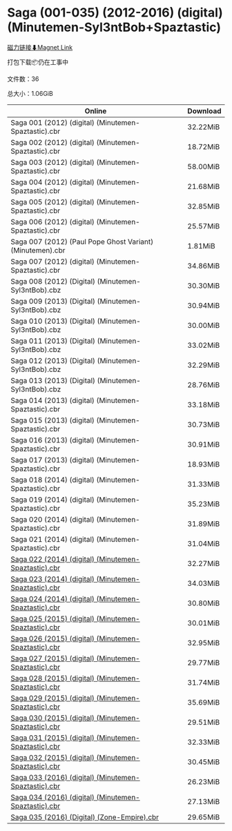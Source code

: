 # Saga (001-035) (2012-2016) (digital) (Minutemen-Syl3ntBob+Spaztastic)

[磁力链接⬇Magnet Link](magnet:?xt=urn:btih:5be8a7c094ff248ff1e5fa7a4a9dd64456dc3b31&dn=Saga%20%28001-035%29%20%282012-2016%29%20%28digital%29%20%28Minutemen-Syl3ntBob%2BSpaztastic%29)

打包下载📦仍在工事中

文件数：36

总大小：1.06GiB

Online | Download
--- | ---
Saga 001 (2012) (digital) (Minutemen-Spaztastic).cbr | 32.22MiB
Saga 002 (2012) (digital) (Minutemen-Spaztastic).cbr | 18.72MiB
Saga 003 (2012) (digital) (Minutemen-Spaztastic).cbr | 58.00MiB
Saga 004 (2012) (digital) (Minutemen-Spaztastic).cbr | 21.68MiB
Saga 005 (2012) (digital) (Minutemen-Spaztastic).cbr | 32.85MiB
Saga 006 (2012) (digital) (Minutemen-Spaztastic).cbr | 25.57MiB
Saga 007 (2012) (Paul Pope Ghost Variant) (Minutemen).cbr | 1.81MiB
Saga 007 (2012) (digital) (Minutemen-Spaztastic).cbr | 34.86MiB
Saga 008 (2012) (Digital) (Minutemen-Syl3ntBob).cbz | 30.30MiB
Saga 009 (2013) (Digital) (Minutemen-Syl3ntBob).cbz | 30.94MiB
Saga 010 (2013) (Digital) (Minutemen-Syl3ntBob).cbz | 30.00MiB
Saga 011 (2013) (Digital) (Minutemen-Syl3ntBob).cbz | 33.02MiB
Saga 012 (2013) (Digital) (Minutemen-Syl3ntBob).cbz | 32.29MiB
Saga 013 (2013) (Digital) (Minutemen-Syl3ntBob).cbz | 28.76MiB
Saga 014 (2013) (digital) (Minutemen-Spaztastic).cbr | 33.18MiB
Saga 015 (2013) (digital) (Minutemen-Spaztastic).cbr | 30.73MiB
Saga 016 (2013) (digital) (Minutemen-Spaztastic).cbr | 30.91MiB
Saga 017 (2013) (digital) (Minutemen-Spaztastic).cbr | 18.93MiB
Saga 018 (2014) (digital) (Minutemen-Spaztastic).cbr | 31.33MiB
Saga 019 (2014) (digital) (Minutemen-Spaztastic).cbr | 35.23MiB
Saga 020 (2014) (digital) (Minutemen-Spaztastic).cbr | 31.89MiB
Saga 021 (2014) (digital) (Minutemen-Spaztastic).cbr | 31.04MiB
[Saga 022 (2014) (digital) (Minutemen-Spaztastic).cbr](https://github.com/alicewish/markdown/blob/master/comic/Saga-022-2014-digital-Minutemen-Spaztastic-cbr.md) | 32.27MiB
[Saga 023 (2014) (digital) (Minutemen-Spaztastic).cbr](https://github.com/alicewish/markdown/blob/master/comic/Saga-023-2014-digital-Minutemen-Spaztastic-cbr.md) | 34.03MiB
[Saga 024 (2014) (digital) (Minutemen-Spaztastic).cbr](https://github.com/alicewish/markdown/blob/master/comic/Saga-024-2014-digital-Minutemen-Spaztastic-cbr.md) | 30.80MiB
[Saga 025 (2015) (digital) (Minutemen-Spaztastic).cbr](https://github.com/alicewish/markdown/blob/master/comic/Saga-025-2015-digital-Minutemen-Spaztastic-cbr.md) | 30.01MiB
[Saga 026 (2015) (digital) (Minutemen-Spaztastic).cbr](https://github.com/alicewish/markdown/blob/master/comic/Saga-026-2015-digital-Minutemen-Spaztastic-cbr.md) | 32.95MiB
[Saga 027 (2015) (digital) (Minutemen-Spaztastic).cbr](https://github.com/alicewish/markdown/blob/master/comic/Saga-027-2015-digital-Minutemen-Spaztastic-cbr.md) | 29.77MiB
[Saga 028 (2015) (digital) (Minutemen-Spaztastic).cbr](https://github.com/alicewish/markdown/blob/master/comic/Saga-028-2015-digital-Minutemen-Spaztastic-cbr.md) | 31.74MiB
[Saga 029 (2015) (digital) (Minutemen-Spaztastic).cbr](https://github.com/alicewish/markdown/blob/master/comic/Saga-029-2015-digital-Minutemen-Spaztastic-cbr.md) | 35.69MiB
[Saga 030 (2015) (digital) (Minutemen-Spaztastic).cbr](https://github.com/alicewish/markdown/blob/master/comic/Saga-030-2015-digital-Minutemen-Spaztastic-cbr.md) | 29.51MiB
[Saga 031 (2015) (digital) (Minutemen-Spaztastic).cbr](https://github.com/alicewish/markdown/blob/master/comic/Saga-031-2015-digital-Minutemen-Spaztastic-cbr.md) | 32.33MiB
[Saga 032 (2015) (digital) (Minutemen-Spaztastic).cbr](https://github.com/alicewish/markdown/blob/master/comic/Saga-032-2015-digital-Minutemen-Spaztastic-cbr.md) | 30.45MiB
[Saga 033 (2016) (digital) (Minutemen-Spaztastic).cbr](https://github.com/alicewish/markdown/blob/master/comic/Saga-033-2016-digital-Minutemen-Spaztastic-cbr.md) | 26.23MiB
[Saga 034 (2016) (digital) (Minutemen-Spaztastic).cbr](https://github.com/alicewish/markdown/blob/master/comic/Saga-034-2016-digital-Minutemen-Spaztastic-cbr.md) | 27.13MiB
[Saga 035 (2016) (Digital) (Zone-Empire).cbr](https://github.com/alicewish/markdown/blob/master/comic/Saga-035-2016-Digital-Zone-Empire-cbr.md) | 29.65MiB